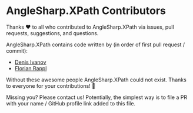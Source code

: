 # AngleSharp.XPath Contributors

Thanks :heart: to all who contributed to AngleSharp.XPath via issues, pull requests, suggestions, and questions.

AngleSharp.XPath contains code written by (in order of first pull request / commit):

* [Denis Ivanov](https://github.com/denis-ivanov)
* [Florian Rappl](https://github.com/FlorianRappl)

Without these awesome people AngleSharp.XPath could not exist. Thanks to everyone for your contributions! :beers:

Missing you? Please contact us! Potentially, the simplest way is to file a PR with your name / GitHub profile link added to this file.
